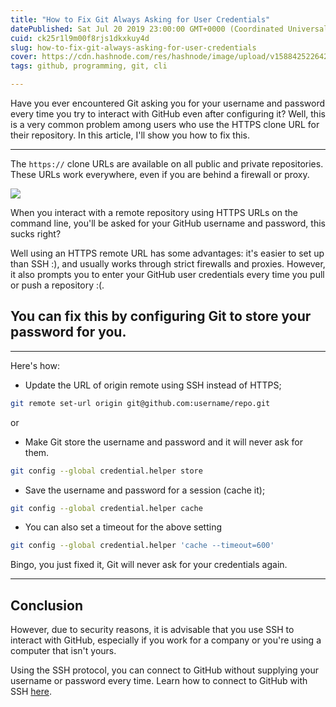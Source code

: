 ```yaml
---
title: "How to Fix Git Always Asking for User Credentials"
datePublished: Sat Jul 20 2019 23:00:00 GMT+0000 (Coordinated Universal Time)
cuid: ck25r1l9m00f8rjs1dkxkuy4d
slug: how-to-fix-git-always-asking-for-user-credentials
cover: https://cdn.hashnode.com/res/hashnode/image/upload/v1588425226427/K8wN4rRTS.png
tags: github, programming, git, cli

---
```


Have you ever encountered Git asking you for your username and password every time you try to interact with GitHub even after configuring it? Well, this is a very common problem among users who use the HTTPS clone URL for their repository. In this article, I'll show you how to fix this.

---

The `https://` clone URLs are available on all public and private repositories. These URLs work everywhere, even if you are behind a firewall or proxy.

![](https://res.cloudinary.com/bolaji/image/upload/v1570636713/null/blog/0003/01.png)

When you interact with a remote repository using HTTPS URLs on the command line, you'll be asked for your GitHub username and password, this sucks right?

Well using an HTTPS remote URL has some advantages: it's easier to set up than SSH :), and usually works through strict firewalls and proxies. However, it also prompts you to enter your GitHub user credentials every time you pull or push a repository :(.

## You can fix this by configuring Git to store your password for you.
---
Here's how:

- Update the URL of origin remote using SSH instead of HTTPS;

```bash
git remote set-url origin git@github.com:username/repo.git
```
or

- Make Git store the username and password and it will never ask for them. 

```bash
git config --global credential.helper store
```


- Save the username and password for a session (cache it);

```bash
git config --global credential.helper cache
```

- You can also set a timeout for the above setting

```bash
git config --global credential.helper 'cache --timeout=600'
```

Bingo, you just fixed it, Git will never ask for your credentials again.

---

## Conclusion
However, due to security reasons, it is advisable that you use SSH to interact with GitHub, especially if you work for a company or you're using a computer that isn't yours.

Using the SSH protocol, you can connect to GitHub without supplying your username or password every time. Learn how to connect to GitHub with SSH [here](https://help.github.com/en/articles/connecting-to-github-with-ssh).
